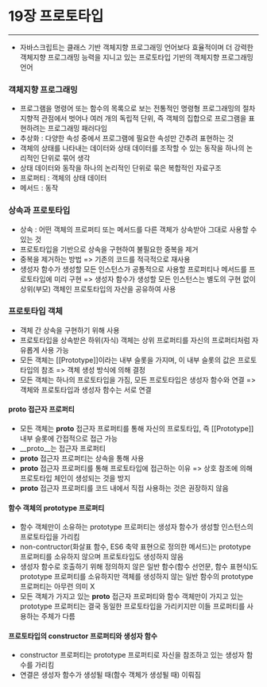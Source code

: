 # 19장 프로토타입

---

* 자바스크립트는 클래스 기반 객체지향 프로그래밍 언어보다 효율적이며 더 강력한 객체지향 프로그래밍 능력을 지니고 있는 프로토타입 기반의 객체지향 프로그래밍 언어

### 객체지향 프로그래밍

* 프로그램을 명령어 또는 함수의 목록으로 보는 전통적인 명령형 프로그래밍의 절차지향적 관점에서 벗어나 여러 개의 독립적 단위, 즉 객체의 집합으로 프로그램을 표현하려는 프로그래밍 패러다임
* 추상화 : 다양한 속성 중에서 프로그램에 필요한 속성만 간추려 표현하는 것
* 객체의 상태를 나타내는 데이터와 상태 데이터를 조작할 수 있는 동작을 하나의 논리적인 단위로 묶어 생각
* 상태 데이터와 동작을 하나의 논리적인 단위로 묶은 복합적인 자료구조
* 프로퍼티 : 객체의 상태 데이터
* 메서드 : 동작

### 상속과 프로토타입

* 상속 : 어떤 객체의 프로퍼티 또는 메서드를 다른 객체가 상속받아 그대로 사용할 수 있는 것
* 프로토타입을 기반으로 상속을 구현하여 불필요한 중복을 제거
* 중복을 제거하는 방법 => 기존의 코드를 적극적으로 재사용
* 생성자 함수가 생성할 모든 인스턴스가 공통적으로 사용할 프로퍼티나 메서드를 프로토타입에 미리 구현 => 생성자 함수가 생성할 모든 인스턴스는 별도의 구현 없이 상위(부모) 객체인 프로토타입의 자산을 공유하여 사용

### 프로토타입 객체

* 객체 간 상속을 구현하기 위해 사용
* 프로토타입을 상속받은 하위(자식) 객체는 상위 프로퍼티를 자신의 프로퍼티처럼 자유롭게 사용 가능
* 모든 객체는 [[Prototype]]이라는 내부 슬롯을 가지며, 이 내부 슬롯의 값은 프로토타입의 참조 => 객체 생성 방식에 의해 결정
* 모든 객체는 하나의 프로토타입을 가짐, 모든 프로토타입은 생성자 함수와 연결 => 객체와 프로토타입과 생성자 함수는 서로 연결

#### __proto__ 접근자 프로퍼티

* 모든 객체는 __proto__ 접근자 프로퍼티를 통해 자신의 프로토타입, 즉 [[Prototype]] 내부 슬롯에 간접적으로 접근 가능
* __proto__는 접근자 프로퍼티
* __proto__ 접근자 프로퍼티는 상속을 통해 사용
* __proto__ 접근자 프로퍼티를 통해 프로토타입에 접근하는 이유 => 상호 참조에 의해 프로토타입 체인이 생성되는 것을 방지
* __proto__ 접근자 프로퍼티를 코드 내에서 직접 사용하는 것은 권장하지 않음

#### 함수 객체의 prototype 프로퍼티

* 함수 객체만이 소유하는 prototype 프로퍼티는 생성자 함수가 생성할 인스턴스의 프로토타입을 가리킴
* non-contructor(화살표 함수, ES6 축약 표현으로 정의한 메서드)는 prototype 프로퍼티를 소유하지 않으며 프로토타입도 생성하지 않음
* 생성자 함수로 호출하기 위해 정의하지 않은 일반 함수(함수 선언문, 함수 표현식)도 prototype 프로퍼티를 소유하지만 객체를 생성하지 않는 일반 함수의 prototype 프로퍼티는 아무런 의미 X
* 모든 객체가 가지고 있는 __proto__ 접근자 프로퍼티와 함수 객체만이 가지고 있는 prototype 프로퍼티는 결국 동일한 프로토타입을 가리키지만 이들 프로퍼티를 사용하는 주체가 다름

#### 프로토타입의 constructor 프로퍼티와 생성자 함수

* constructor 프로퍼티는 prototype 프로퍼티로 자신을 참조하고 있는 생성자 함수를 가리킴
* 연결은 생성자 함수가 생성될 때(함수 객체가 생성될 때) 이뤄짐